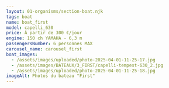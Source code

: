 ```yaml
---
layout: 01-organisms/section-boat.njk
tags: boat
name: boat_first
model: capelli_630
price: À partir de 300 €/jour
engine: 150 ch YAMAHA - 6,3 m
passengersNumber: 6 personnes MAX
carousel_name: carousel_first
boat_images:
  - /assets/images/uploaded/photo-2025-04-01-11-25-17.jpg
  - /assets/images/BATEAUX/3_FIRST/capelli-tempest-630_2.jpg
  - /assets/images/uploaded/photo-2025-04-01-11-25-18.jpg
imageAlt: Photos du bateau "First"
---
```

